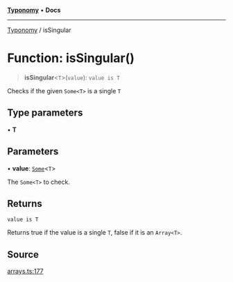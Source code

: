 [**Typonomy**](../README.md) • **Docs**

***

[Typonomy](../globals.md) / isSingular

# Function: isSingular()

> **isSingular**\<`T`\>(`value`): `value is T`

Checks if the given `Some<T>` is a single `T`

## Type parameters

• **T**

## Parameters

• **value**: [`Some`](../type-aliases/Some.md)\<`T`\>

The `Some<T>` to check.

## Returns

`value is T`

Returns true if the value is a single `T`, false if it is an `Array<T>`.

## Source

[arrays.ts:177](https://github.com/softcraft-development/typonomy/blob/f77f6002b19dd65199e89540af6d271db08bf123/src/arrays.ts#L177)
